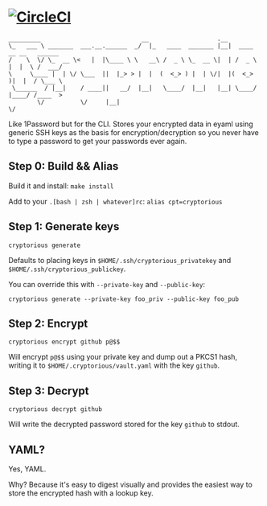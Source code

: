 # [![CircleCI](https://circleci.com/gh/malnick/cryptorious.svg?style=svg)](https://circleci.com/gh/malnick/cryptorious)

```
_________                            __                   .__
\_   ___ \ _______  ___.__.______  _/  |_   ____  _______ |__|  ____   __ __   ______
/    \  \/ \_  __ \<   |  |\____ \ \   __\ /  _ \ \_  __ \|  | /  _ \ |  |  \ /  ___/
\     \____ |  | \/ \___  ||  |_> > |  |  (  <_> ) |  | \/|  |(  <_> )|  |  / \___ \
 \______  / |__|    / ____||   __/  |__|   \____/  |__|   |__| \____/ |____/ /____  >
        \/          \/     |__|                                                   \/
```
Like 1Password but for the CLI. Stores your encrypted data in eyaml using generic SSH keys as the basis for encryption/decryption so you never have to type a password to get your passwords ever again.

## Step 0: Build && Alias

Build it and install: `make install`

Add to your `.[bash | zsh | whatever]rc`: `alias cpt=cryptorious`

## Step 1: Generate keys

```
cryptorious generate 
```

Defaults to placing keys in ```$HOME/.ssh/cryptorious_privatekey``` and ```$HOME/.ssh/cryptorious_publickey```.

You can override this with ```--private-key``` and ```--public-key```:

```
cryptorious generate --private-key foo_priv --public-key foo_pub 
```

## Step 2: Encrypt

```
cryptorious encrypt github p@$$
```

Will encrypt ```p@$$``` using your private key and dump out a PKCS1 hash, writing it to ```$HOME/.cryptorious/vault.yaml``` with the key `github`.


## Step 3: Decrypt 

```
cryptorious decrypt github
```

Will write the decrypted password stored for the key `github` to stdout. 

## YAML?
Yes, YAML. 

Why? Because it's easy to digest visually and provides the easiest way to store the encrypted hash with a lookup key. 

